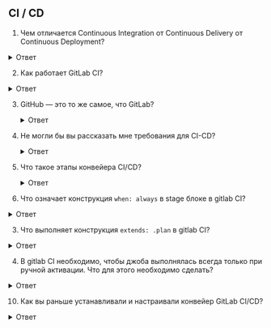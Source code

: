 ## CI / CD

1. Чем отличается Continuous Integration от Continuous Delivery от Continuous Deployment?

<details>
  <summary>Ответ</summary>

Continuous Integration (непрерывная интеграция) - практика интеграции изменений кода из ветки разработки в основную ветку путём инструментов для интеграции.

Continuous Delivery (непрерывная доставка) - практика содержания кода в репозитории в состоянии пригодным для разворачивания на рабочее окружение.

Continuous Deployment (непрерывное разворачивание) - практика доставки каждого изменения в коде продукта на рабочее окружение.

![](imgs/cicdcd.jpg)

Разница между Continuous Delivery и Continuous Deployment очень маленькая. Представим два пайплайна для одного и того же приложения. В каждом есть шаги:

1. Source Control - внесение изменений в систему контроля версий ПО.
2. Build - сборка приложения и прогон unit тестов
3. Staging - деплой на тестовое окружение, прогон интеграционных, нагрузочных и других тестов
4. Production - деплой на окружение с пользователями

Каждый пайплайн запускается автоматически по триггеру из системы контроля версий. В случае Continuous Deployment каждый следующий шаг, будет выполнен автоматически если предыдущий был успешный, включая деплой на Production.

Если же у вас Continuous Delivery, то шаги будут выполняться автоматически только в безопасной среде, а перед деплоем на Production пайплайн остановится и будет ждать ручного подтверждения. Механизм, как это будет реализовано может быть разным. От самого простого, когда ответственный человек должен зайти в пайплайн и нажать кнопку Next, до интерактивного бота с кнопками в корпоративном мессенджере.

</details>

2. Как работает GitLab CI?
  <details>
    <summary>Ответ</summary>
    Непрерывная интеграция (CI) начинается с GitLab инстанса. Вы можете поделиться новым кодом с помощью мерж-реквестов и запустить pipeline автоматизированных процессов. Cборки (билд), тестирования и развертывания будут запущены после фиксации кода в репозитории. Непрерывная доставка (CD) позволяет провести проект от концепции до завершения. Это делается путем запуска ваших функций в продакшн после проверки автоматизированных пайплайнов с помощью CI.
  </details>

3. GitHub — это то же самое, что GitLab?
   <details>
    <summary>Ответ</summary>
   Поскольку и GitHub, и GitLab являются системами контроля версий, выбрать одну из двух может быть сложно. Наиболее существенное различие между ними заключается в том, что GitHub в первую очередь фокусируется на совместной работе и проверке кода, тогда как GitLab фокусируется на DevOps, а также на непрерывной интеграции и непрерывной доставке (CI/CD).
   </details>

4. Не могли бы вы рассказать мне требования для CI-CD?
   <details>
    <summary>Ответ</summary>
     Непрерывная интеграция (CI) требует от разработчиков объединять свои изменения с основной веткой кода несколько раз в день. Каждое слияние кода запускает автоматическую последовательность сборки и тестирования, что позволяет разработчикам быстро обнаруживать проблемы на ранних этапах жизненного цикла разработки программного обеспечения.
    </details>

5. Что такое этапы конвейера CI/CD?
    <details>
    <summary>Ответ</summary>
   Существует четыре этапа конвейера CI/CD:
      
      1. Исходный этап
      2. Этап сборки
      3. Тестовый этап
      4. Этап развертывания
         
    </details>

2. Что означает конструкция `when: always` в stage блоке в gitlab CI?

<details>
  <summary>Ответ</summary>

Данная конструкция означает, что stage будет запущен вне зависимости от успешности предыдущего шага.

</details>

3. Что выполняет конструкция `extends: .plan` в gitlab CI?

<details>
  <summary>Ответ</summary>

`extends` используется для повторного использования секции пайплайна (аналог фунции). `.plan` указывает на имя повторяемой секции в пайплайне. Первым в шаге выполняется скрипт из `extends`.

</details>

4. В gitlab CI необходимо, чтобы джоба выполнялась всегда только при ручной активации. Что для этого необходимо сделать?

<details>
  <summary>Ответ</summary>

Необходимо добавить `when: manual` в описание заданной джобы. По-умолчанию при использовании `when: manual` параметр `allow_failure` установлен в `true`, поэтому данная джоба будет запускаться автоматически. Чтобы такого не было необходимо также установить параметр `allow_failure: false`.

</details>



10. Как вы раньше устанавливали и настраивали конвейер GitLab CI/CD?
   <details>
     <summary>Ответ</summary>
     Установка и настройка конвейера GitLab CI/CD обычно включает в себя следующие шаги:
     
     1. Установите и настройте GitLab. Установите и настройте GitLab на сервере или в облаке, а также создайте новый проект для размещения базы кода.
     2. Создайте файл .gitlab-ci.yml в корне базы кода. Этот файл будет использоваться для определения этапов и pipeline jobs.
     3. Определите этапы конвейера. Определите этапы pipeline, такие как сборка, тестирование и развертывание.
     4. Определите задания конвейера. Определите задания конвейера, такие как компиляция кода, запуск тестов и развертывание в различных средах.
     5. Добавьте переменные среды: добавьте в конвейер переменные среды, такие как ключи API, чтобы их можно было использовать в pipeline jobs.
     6. Настроить runners, то есть агентов, которые будут запускать pipeline jobs.
     7. Тестирование pipeleine. Протестируйте pipeline, внося изменения в код и наблюдая за этапами pipeline и выполняемыми jobs.
     8. Мониторинг и оптимизация: отслеживайте pipeline и оптимизируйте его производительность путем анализа логов и метрик pipeline.
     9. Защитите pipeline, используя встроенные функции безопасности GitLab и следуя рекомендациям по обеспечению безопасности.
     10. Интеграция с другими инструментами и платформами, такими как Slack, электронная почта или внешние системы для уведомлений, развертываний или другой интеграции.
     
   </details>
